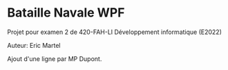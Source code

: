 # Bataille Navale WPF

Projet pour examen 2 de 420-FAH-LI Développement informatique (E2022)

Auteur: Eric Martel

Ajout d'une ligne par MP Dupont.